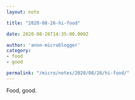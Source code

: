 ```yaml
---
layout: note

title: "2020-08-26-hi-food"

date: 2020-08-26T14:35:00.000Z

author: 'anon-microblogger'
category:
- food
- good

permalink: "/micro/notes/2020/08/26/hi-food/"
---
```


Food, good.
